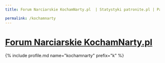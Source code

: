 ```yaml
---
title: Forum Narciarskie KochamNarty.pl  | Statystyki patronite.pl | Patromierz

permalink: /kochamnarty
---
```


# [Forum Narciarskie KochamNarty.pl ](https://patronite.pl/kochamnarty)

{% include profile.md name="kochamnarty" prefix="k" %}
